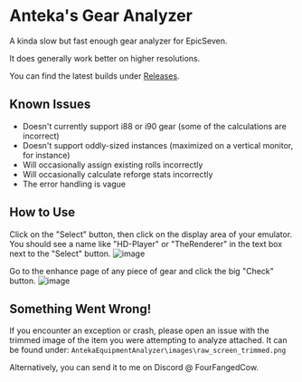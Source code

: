 # Anteka's Gear Analyzer
A kinda slow but fast enough gear analyzer for EpicSeven.

It does generally work better on higher resolutions.

You can find the latest builds under [Releases](https://github.com/cjAnteka/AntekaGearAnalyzer/releases).

## Known Issues
* Doesn't currently support i88 or i90 gear (some of the calculations are incorrect)
* Doesn't support oddly-sized instances (maximized on a vertical monitor, for instance)
* Will occasionally assign existing rolls incorrectly
* Will occasionally calculate reforge stats incorrectly
* The error handling is vague

## How to Use
Click on the "Select" button, then click on the display area of your emulator.
You should see a name like "HD-Player" or "TheRenderer" in the text box next to the "Select" button.
![image](https://user-images.githubusercontent.com/18184943/166157942-fbb39cca-39be-4e8d-b263-1fb64fbc3154.png)

Go to the enhance page of any piece of gear and click the big "Check" button.
![image](https://user-images.githubusercontent.com/18184943/166167069-31ff776e-a669-4ff4-bd92-5b5a66ed36b3.png)

## Something Went Wrong!
If you encounter an exception or crash, please open an issue with the trimmed image of the item you were attempting to analyze attached. It can be found under: `AntekaEquipmentAnalyzer\images\raw_screen_trimmed.png`

Alternatively, you can send it to me on Discord @ FourFangedCow.
